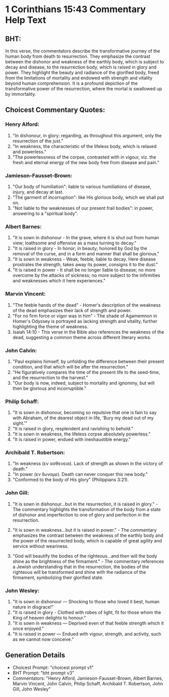 # 1 Corinthians 15:43 Commentary Help Text

## BHT:
In this verse, the commentators describe the transformative journey of the human body from death to resurrection. They emphasize the contrast between the dishonor and weakness of the earthly body, which is subject to decay and disease, to the resurrection body, which is raised in glory and power. They highlight the beauty and radiance of the glorified body, freed from the limitations of mortality and endowed with strength and vitality beyond human comprehension. It is a profound depiction of the transformative power of the resurrection, where the mortal is swallowed up by immortality.

## Choicest Commentary Quotes:
### Henry Alford:
1. "In dishonour, in glory: regarding, as throughout this argument, only the resurrection of the just." 
2. "In weakness, the characteristic of the lifeless body, which is relaxed and powerless." 
3. "The powerlessness of the corpse, contrasted with in vigour, viz. the fresh and eternal energy of the new body free from disease and pain."

### Jamieson-Fausset-Brown:
1. "Our body of humiliation": liable to various humiliations of disease, injury, and decay at last.
2. "The garment of incorruption": like His glorious body, which we shall put on.
3. "Not liable to the weaknesses of our present frail bodies": in power, answering to a "spiritual body".

### Albert Barnes:
1. "It is sown in dishonour - In the grave, where it is shut out from human view; loathsome and offensive as a mass turning to decay."
2. "It is raised in glory - In honor; in beauty; honored by God by the removal of the curse, and in a form and manner that shall be glorious."
3. "It is sown in weakness - Weak, feeble, liable to decay. Here disease prostrates the strength, takes away its power, consigns it to the dust."
4. "It is raised in power - It shall be no longer liable to disease; no more overcome by the attacks of sickness; no more subject to the infirmities and weaknesses which it here experiences."

### Marvin Vincent:
1. "The feeble hands of the dead" - Homer's description of the weakness of the dead emphasizes their lack of strength and power.
2. "For no firm force or vigor was in him" - The shade of Agamemnon in Homer's Odyssey is portrayed as lacking strength and vitality, further highlighting the theme of weakness.
3. Isaiah 14:10 - This verse in the Bible also references the weakness of the dead, suggesting a common theme across different literary works.

### John Calvin:
1. "Paul explains himself, by unfolding the difference between their present condition, and that which will be after the resurrection."
2. "He figuratively compares the time of the present life to the seed-time, and the resurrection to the harvest."
3. "Our body is now, indeed, subject to mortality and ignominy, but will then be glorious and incorruptible."

### Philip Schaff:
1. "It is sown in dishonour, becoming so repulsive that one is fain to say with Abraham, of the dearest object in life, 'Bury my dead out of my sight.'" 
2. "It is raised in glory, resplendent and ravishing to behold." 
3. "It is sown in weakness, the lifeless corpse absolutely powerless." 
4. "It is raised in power, endued with inexhaustible energy."

### Archibald T. Robertson:
1. "In weakness (εν ασθενεια). Lack of strength as shown in the victory of death."
2. "In power (εν δυναμε). Death can never conquer this new body."
3. "Conformed to the body of His glory" (Philippians 3:21).

### John Gill:
1. "It is sown in dishonour...but in the resurrection, it is raised in glory." - The commentary highlights the transformation of the body from a state of dishonor and imperfection to one of glory and perfection in the resurrection.

2. "It is sown in weakness...but it is raised in power." - The commentary emphasizes the contrast between the weakness of the earthly body and the power of the resurrected body, which is capable of great agility and service without weariness.

3. "God will beautify the bodies of the righteous...and then will the body shine as the brightness of the firmament." - The commentary references a Jewish understanding that in the resurrection, the bodies of the righteous will be transformed and shine with the radiance of the firmament, symbolizing their glorified state.

### John Wesley:
1. "It is sown in dishonour — Shocking to those who loved it best, human nature in disgrace!"
2. "It is raised in glory - Clothed with robes of light, fit for those whom the King of heaven delights to honour."
3. "It is sown in weakness — Deprived even of that feeble strength which it once enjoyed."
4. "It is raised in power — Endued with vigour, strength, and activity, such as we cannot now conceive."


## Generation Details
- Choicest Prompt: "choicest prompt v1"
- BHT Prompt: "bht prompt v3"
- Commentators: "Henry Alford, Jamieson-Fausset-Brown, Albert Barnes, Marvin Vincent, John Calvin, Philip Schaff, Archibald T. Robertson, John Gill, John Wesley"
